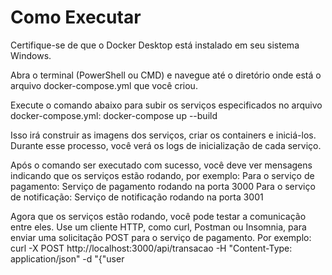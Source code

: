 # Como Executar

Certifique-se de que o Docker Desktop está instalado em seu sistema Windows.

Abra o terminal (PowerShell ou CMD) e navegue até o diretório onde está o arquivo docker-compose.yml que você criou.

Execute o comando abaixo para subir os serviços especificados no arquivo docker-compose.yml:
docker-compose up --build

Isso irá construir as imagens dos serviços, criar os containers e iniciá-los. Durante esse processo, você verá os logs de inicialização de cada serviço.

Após o comando ser executado com sucesso, você deve ver mensagens indicando que os serviços estão rodando, por exemplo:
Para o serviço de pagamento:
Serviço de pagamento rodando na porta 3000
Para o serviço de notificação:
Serviço de notificação rodando na porta 3001

Agora que os serviços estão rodando, você pode testar a comunicação entre eles. Use um cliente HTTP, como curl, Postman ou Insomnia, para enviar uma solicitação POST para o serviço de pagamento. Por exemplo:
curl -X POST http://localhost:3000/api/transacao -H "Content-Type: application/json" -d "{\"user

